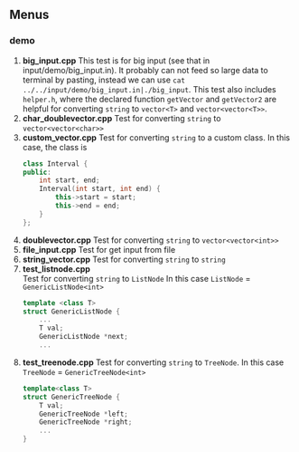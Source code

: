 ## Menus
### demo
1) **big_input.cpp**
This test is for big input (see that in input/demo/big_input.in). It probably can not feed so large data to terminal by pasting, instead we can use
`cat ../../input/demo/big_input.in|./big_input`.
This test also includes `helper.h`, where the declared function `getVector` and `getVector2` are helpful for  converting `string` to `vector<T>` and `vector<vector<T>>`.
2) **char_doublevector.cpp**
Test for converting `string` to `vector<vector<char>>`
3) **custom_vector.cpp**
Test for converting `string` to a custom class.
In this case, the class is
    ```c++
    class Interval {
    public:
        int start, end;
        Interval(int start, int end) {
            this->start = start;
            this->end = end;
        }
    };
    ```
4) **doublevector.cpp**
Test for converting `string` to `vector<vector<int>>`
5) **file_input.cpp**
Test for get input from file
6) **string_vector.cpp**
Test for converting `string` to `string`
7) **test_listnode.cpp**  
Test for converting `string` to `ListNode`
In this case `ListNode` = `GenericListNode<int>`
    ```c++
    template <class T>
    struct GenericListNode {
        ...
        T val;
        GenericListNode *next;
        ...
    ```
8) **test_treenode.cpp**
Test for converting `string` to `TreeNode`.
In this case `TreeNode` = `GenericTreeNode<int>`
    ```c++
    template<class T>
    struct GenericTreeNode {
        T val;
        GenericTreeNode *left;
        GenericTreeNode *right;
        ...
    }
    ```

